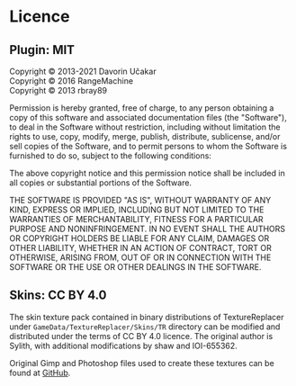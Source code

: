 # Licence

## Plugin: MIT

Copyright © 2013-2021 Davorin Učakar  
Copyright © 2016 RangeMachine  
Copyright © 2013 rbray89

Permission is hereby granted, free of charge, to any person obtaining a
copy of this software and associated documentation files (the "Software"),
to deal in the Software without restriction, including without limitation
the rights to use, copy, modify, merge, publish, distribute, sublicense,
and/or sell copies of the Software, and to permit persons to whom the
Software is furnished to do so, subject to the following conditions:

The above copyright notice and this permission notice shall be included in
all copies or substantial portions of the Software.

THE SOFTWARE IS PROVIDED "AS IS", WITHOUT WARRANTY OF ANY KIND, EXPRESS OR
IMPLIED, INCLUDING BUT NOT LIMITED TO THE WARRANTIES OF MERCHANTABILITY,
FITNESS FOR A PARTICULAR PURPOSE AND NONINFRINGEMENT. IN NO EVENT SHALL
THE AUTHORS OR COPYRIGHT HOLDERS BE LIABLE FOR ANY CLAIM, DAMAGES OR OTHER
LIABILITY, WHETHER IN AN ACTION OF CONTRACT, TORT OR OTHERWISE, ARISING
FROM, OUT OF OR IN CONNECTION WITH THE SOFTWARE OR THE USE OR OTHER
DEALINGS IN THE SOFTWARE.

## Skins: CC BY 4.0

The skin texture pack contained in binary distributions of TextureReplacer under
`GameData/TextureReplacer/Skins/TR` directory can be modified and distributed
under the terms of CC BY 4.0 licence. The original author is Sylith, with
additional modifications by shaw and IOI-655362.

Original Gimp and Photoshop files used to create these textures can be found at
[GitHub](https://github.com/ducakar/TextureReplacer-pack).
